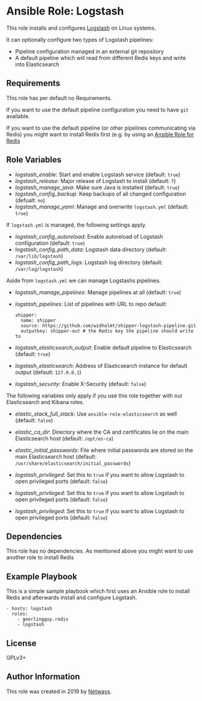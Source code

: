 Ansible Role: Logstash
=========

This role installs and configures [Logstash](https://www.elastic.co/products/logstash) on Linux systems.

It can optionally configure two types of Logstash pipelines:
* Pipeline configuration managed in an external git repository
* A default pipeline which will read from different Redis keys and write into Elasticsearch

Requirements
------------

This role has per default no Requirements.

If you want to use the default pipeline configuration you need to have `git` available.

If you want to use the default pipeline (or other pipelines communicating via Redis) you might want to install Redis first (e.g. by using an [Ansible Role for Redis](https://galaxy.ansible.com/geerlingguy/redis)

Role Variables
--------------

* *logstash_enable*: Start and enable Logstash service (default: `true`)
* *logstash_release*: Major release of Logstash to install (default: `7`)
* *logstash_manage_java*: Make sure Java is installed (default: `true`)
* *logstash_config_backup*: Keep backups of all changed configuration (defualt: `no`)
* *logstash_manage_yaml*: Manage and overwrite `logstash.yml` (default: `true`)

If `logstash.yml` is managed, the following settings apply.

* *logstash_config_autoreload*: Enable autoreload of Logstash configuration (default: `true`)
* *logstash_config_path_data*: Logstash data directory (default: `/var/lib/logstash`)
* *logstash_config_path_logs*: Logstash log directory (default: `/var/log/logstash`)

Aside from `logstash.yml` we can manage Logstashs pipelines.

* *logstash_manage_pipelines*: Manage pipelines at all (default: `true`)
* *logstash_pipelines*: List of pipelines with URL to repo
  default:
  ```
  shipper:
    name: shipper
    source: https://github.com/widhalmt/shipper-logstash-pipeline.git
    outputkey: shipper-out # the Redis key the pipeline should write to
  ```

* *logstash_elasticsearch_output*: Enable default pipeline to Elasticsearch (default: `true`)
* *logstash_elasticsearch*: Address of Elasticsearch instance for default output (default: `127.0.0.1`)
* *logstash_security*: Enable X-Security (default: `false`)

The following variables only apply if you use this role together with our Elasticsearch and Kibana roles.

* *elastic_stack_full_stack*: Use `ansible-role-elasticsearch` as well (default: `false`)
* *elastic_ca_dir*: Directory where the CA and certificates lie on the main Elasticsearch host (default: `/opt/es-ca`)
* *elastic_initial_passwords*: File where initial passwords are stored on the main Elasticsearch host (default: `/usr/share/elasticsearch/initial_passwords`)

* *logstash_privileged*: Set this to `true` if you want to allow Logstash to open privileged ports (default: `false`)

* *logstash_privileged*: Set this to `true` if you want to allow Logstash to open privileged ports (default: `false`)

* *logstash_privileged*: Set this to `true` if you want to allow Logstash to open privileged ports (default: `false`)

Dependencies
------------

This role has no dependencies. As mentioned above you might want to use another role to install Redis

Example Playbook
----------------

This is a simple sample playbook which first uses an Ansible role to install Redis and afterwards install and configure Logstash.

    - hosts: logstash
      roles:
        - geerlingguy.redis
        - logstash


License
-------

GPLv3+

Author Information
------------------

This role was created in 2019 by [Netways](https://www.netways.de/).
